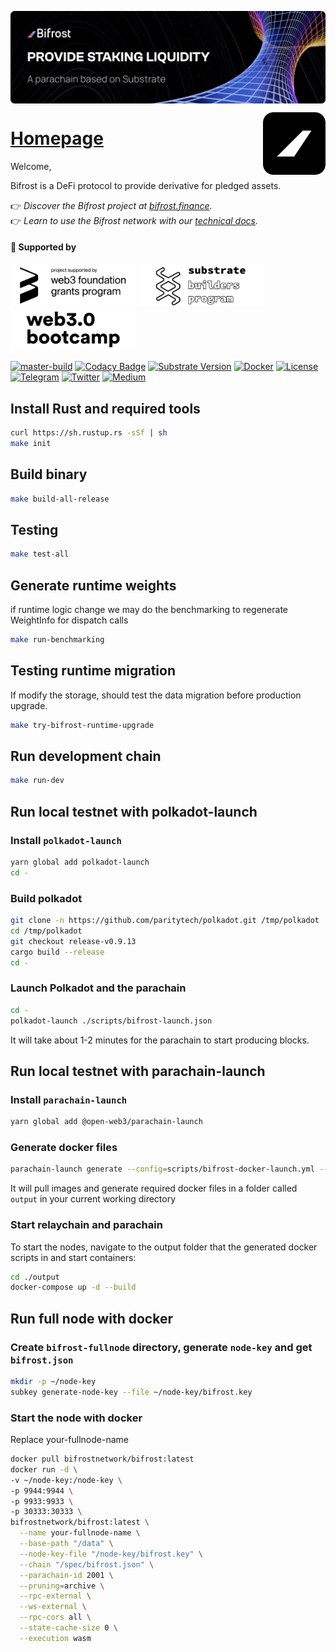 <a href="https://bifrost.finance"><img align="center" src="./docs/res/readme/bifrost-banner.svg" alt="Bifrost Banner"/></a>

<a href="https://bifrost.finance"><img align="right" width="100" src="./docs/res/readme/bifrost-black-logo.svg" alt="Bifrost Logo"/></a>

<h1 align="left"><a href="https://bifrost.finance">Homepage</a></h1>

Welcome,

Bifrost is a DeFi protocol to provide derivative for pledged assets.

👉 *Discover the Bifrost project at [bifrost.finance](https://bifrost.finance/).*  
👉 *Learn to use the Bifrost network with our [technical docs](https://wiki.bifrost.finance/devops).*  

<h4>🐣 Supported by</h4>

<p align="left">
  <a href="https://web3.foundation/grants"><img src="docs/res/readme/web3-foundation-grant.svg" width="200" alt="Web3 Foundation Grants"></a>
  <a href="https://www.substrate.io/builders-program"><img src="docs/res/readme/substrate-builder.svg" width="200" alt="Substrate Builders Program"></a>
  <a href="https://bootcamp.web3.foundation/"><img src="docs/res/readme/web3-bootcamp.svg" width="200" alt="Web3 Bootcamp"></a>
</p>

[![master-build](https://img.shields.io/github/workflow/status/bifrost-finance/bifrost/master-build/master)](https://github.com/bifrost-finance/bifrost/actions)
[![Codacy Badge](https://app.codacy.com/project/badge/Grade/acec53276777415593c2b02b2200f62e)](https://www.codacy.com/gh/bifrost-finance/bifrost?utm_source=github.com&amp;utm_medium=referral&amp;utm_content=bifrost-finance/bifrost&amp;utm_campaign=Badge_Grade)
[![Substrate Version](https://img.shields.io/badge/Substrate-3.0.0-brightgreen?logo=Parity%20Substrate)](https://github.com/paritytech/substrate)
[![Docker](https://img.shields.io/badge/Docker-v0.4.0-brightgreen?logo=Docker)](https://hub.docker.com/repository/docker/bifrostnetwork/bifrost)
[![License](https://img.shields.io/github/license/bifrost-finance/bifrost?color=blue)](https://github.com/bifrost-finance/bifrost/blob/master/LICENSE)
[![Telegram](https://img.shields.io/badge/-Telegram-5c5c5c?logo=Telegram)](https://t.me/bifrost_finance)
[![Twitter](https://img.shields.io/badge/-Twitter-5c5c5c?logo=Twitter)](https://twitter.com/bifrost_finance)
[![Medium](https://img.shields.io/badge/-Medium-5c5c5c?logo=Medium)](https://medium.com/bifrost-finance)

## Install Rust and required tools

```bash
curl https://sh.rustup.rs -sSf | sh
make init
```

## Build binary

```bash
make build-all-release
```

## Testing

```bash
make test-all
```

## Generate runtime weights

if runtime logic change we may do the benchmarking to regenerate WeightInfo for dispatch calls

```bash
make run-benchmarking
```

## Testing runtime migration

If modify the storage, should test the data migration before production upgrade.

```bash
make try-bifrost-runtime-upgrade
```

## Run development chain

```bash
make run-dev
```

## Run local testnet with polkadot-launch

### Install `polkadot-launch`

```bash
yarn global add polkadot-launch
cd -
```

### Build polkadot

```bash
git clone -n https://github.com/paritytech/polkadot.git /tmp/polkadot
cd /tmp/polkadot
git checkout release-v0.9.13
cargo build --release
cd -
```

### Launch Polkadot and the parachain

```bash
cd -
polkadot-launch ./scripts/bifrost-launch.json
```

It will take about 1-2 minutes for the parachain to start producing blocks.

## Run local testnet with parachain-launch

### Install `parachain-launch`

```sh
yarn global add @open-web3/parachain-launch
```

### Generate docker files

```sh
parachain-launch generate --config=scripts/bifrost-docker-launch.yml --yes
```

It will pull images and generate required docker files in a folder called `output` in your current working directory

### Start relaychain and parachain

To start the nodes, navigate to the output folder that the generated docker scripts in and start containers:

```sh
cd ./output
docker-compose up -d --build
```

## Run full node with docker

### Create `bifrost-fullnode` directory, generate `node-key` and get `bifrost.json`

```sh
mkdir -p ~/node-key
subkey generate-node-key --file ~/node-key/bifrost.key
```

### Start the node with docker

Replace your-fullnode-name
```sh
docker pull bifrostnetwork/bifrost:latest
docker run -d \
-v ~/node-key:/node-key \
-p 9944:9944 \
-p 9933:9933 \
-p 30333:30333 \
bifrostnetwork/bifrost:latest \
  --name your-fullnode-name \
  --base-path "/data" \
  --node-key-file "/node-key/bifrost.key" \
  --chain "/spec/bifrost.json" \
  --parachain-id 2001 \
  --pruning=archive \
  --rpc-external \
  --ws-external \
  --rpc-cors all \
  --state-cache-size 0 \
  --execution wasm
```
